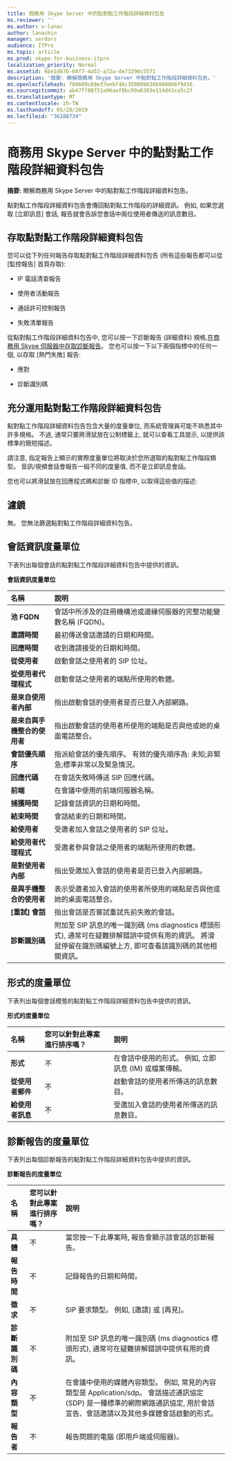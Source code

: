 ```yaml
---
title: 商務用 Skype Server 中的點對點工作階段詳細資料包告
ms.reviewer: ''
ms.author: v-lanac
author: lanachin
manager: serdars
audience: ITPro
ms.topic: article
ms.prod: skype-for-business-itpro
localization_priority: Normal
ms.assetid: 6be1d676-68f7-4a53-a72a-de73296c5571
description: '摘要: 瞭解商務用 Skype Server 中點對點工作階段詳細資料包告。'
ms.openlocfilehash: 768609c68e37eebf46c350009638b960066f9456
ms.sourcegitcommit: ab47ff88f51a96aaf8bc99a6303e114d41ca5c2f
ms.translationtype: MT
ms.contentlocale: zh-TW
ms.lasthandoff: 05/20/2019
ms.locfileid: "36188734"
---
```

# <a name="peer-to-peer-session-detail-report-in-skype-for-business-server"></a>商務用 Skype Server 中的點對點工作階段詳細資料包告
 
**摘要:** 瞭解商務用 Skype Server 中的點對點工作階段詳細資料包告。
  
點對點工作階段詳細資料包告會傳回點對點工作階段的詳細資訊。 例如, 如果您選取 [立即訊息] 會話, 報告就會告訴您會話中兩位使用者傳送的訊息數目。
  
## <a name="accessing-the-peer-to-peer-session-detail-report"></a>存取點對點工作階段詳細資料包告

您可以從下列任何報告存取點對點工作階段詳細資料包告 (所有這些報告都可以從 [監控報告] 首頁存取):
  
- IP 電話清查報告
    
- 使用者活動報告
    
- 通話許可控制報告
    
- 失敗清單報告 
    
從點對點工作階段詳細資料包告中, 您可以按一下診斷報告 (詳細資料) 規格,[在商務用 Skype 伺服器中存取診斷報告](diagnostic-report.md)。 您也可以按一下以下兩個指標中的任何一個, 以存取 [熱門失敗] 報告:
  
- 應對
    
- 診斷識別碼
    
## <a name="making-the-best-use-of-the-peer-to-peer-session-detail-report"></a>充分運用點對點工作階段詳細資料包告

點對點工作階段詳細資料包告包含大量的度量單位, 而系統管理員可能不熟悉其中許多規格。 不過, 通常只要將滑鼠放在公制標籤上, 就可以查看工具提示, 以提供該標準的簡短描述。
  
請注意, 指定報告上顯示的實際度量單位將取決於您所選取的點對點工作階段類型。 音訊/視頻會話會報告一組不同的度量值, 而不是立即訊息會話。
  
您也可以將滑鼠放在回應程式碼和診斷 ID 指標中, 以取得這些值的描述:
  
## <a name="filters"></a>濾鏡

無。 您無法篩選點對點工作階段詳細資料包告。
  
## <a name="session-information-metrics"></a>會話資訊度量單位

下表列出每個會話的點對點工作階段詳細資料包告中提供的資訊。
  
**會話資訊度量單位**

|**名稱**|**說明**|
|:-----|:-----|
|**池 FQDN** <br/> |會話中所涉及的註冊機構池或邊緣伺服器的完整功能變數名稱 (FQDN)。  <br/> |
|**邀請時間** <br/> |最初傳送會話邀請的日期和時間。  <br/> |
|**回應時間** <br/> |收到邀請接受的日期和時間。  <br/> |
|**從使用者** <br/> |啟動會話之使用者的 SIP 位址。  <br/> |
|**從使用者代理程式** <br/> |啟動會話之使用者的端點所使用的軟體。  <br/> |
|**是來自使用者內部** <br/> |指出啟動會話的使用者是否已登入內部網路。  <br/> |
|**是來自與手機整合的使用者** <br/> |指出啟動會話的使用者所使用的端點是否與他或她的桌面電話整合。  <br/> |
|**會話優先順序** <br/> |指派給會話的優先順序。 有效的優先順序為: 未知;非緊急;標準非常以及緊急情況。  <br/> |
|**回應代碼** <br/> |在會話失敗時傳送 SIP 回應代碼。  <br/> |
|**前端** <br/> |在會議中使用的前端伺服器名稱。  <br/> |
|**捕獲時間** <br/> |記錄會話資訊的日期和時間。  <br/> |
|**結束時間** <br/> |會話結束的日期和時間。  <br/> |
|**給使用者** <br/> |受邀者加入會話之使用者的 SIP 位址。  <br/> |
|**給使用者代理程式** <br/> |受邀者參與會話之使用者的端點所使用的軟體。  <br/> |
|**是對使用者內部** <br/> |指出受邀加入會話的使用者是否已登入內部網路。  <br/> |
|**是與手機整合的使用者** <br/> |表示受邀者加入會話的使用者所使用的端點是否與他或她的桌面電話整合。  <br/> |
|**[重試] 會話** <br/> |指出會話是否嘗試重試先前失敗的會話。  <br/> |
|**診斷識別碼** <br/> |附加至 SIP 訊息的唯一識別碼 (ms diagnostics 標頭形式), 通常可在疑難排解錯誤中提供有用的資訊。 將滑鼠停留在識別碼編號上方, 即可查看該識別碼的其他相關資訊。  <br/> |
   
## <a name="metrics-for-modalities"></a>形式的度量單位

下表列出每個會話模態的點對點工作階段詳細資料包告中提供的資訊。
  
**形式的度量單位**

|**名稱**|**您可以針對此專案進行排序嗎？**|**說明**|
|:-----|:-----|:-----|
|**形式** <br/> |不  <br/> |在會話中使用的形式。 例如, 立即訊息 (IM) 或檔案傳輸。  <br/> |
|**從使用者郵件** <br/> |不  <br/> |啟動會話的使用者所傳送的訊息數目。  <br/> |
|**給使用者訊息** <br/> |不  <br/> |受邀加入會話的使用者所傳送的訊息數目。  <br/> |
   
## <a name="metrics-for-diagnostic-reports"></a>診斷報告的度量單位

下表列出每個診斷報告的點對點工作階段詳細資料包告中提供的資訊。
  
**診斷報告的度量單位**

|**名稱**|**您可以針對此專案進行排序嗎？**|**說明**|
|:-----|:-----|:-----|
|**具體** <br/> |不  <br/> |當您按一下此專案時, 報告會顯示該會話的診斷報告。  <br/> |
|**報告時間** <br/> |不  <br/> |記錄報告的日期和時間。  <br/> |
|**徵求** <br/> |不  <br/> |SIP 要求類型。 例如, [邀請] 或 [再見]。  <br/> |
|**診斷識別碼** <br/> |不  <br/> |附加至 SIP 訊息的唯一識別碼 (ms diagnostics 標頭形式), 通常可在疑難排解錯誤中提供有用的資訊。  <br/> |
|**內容類型** <br/> |不  <br/> |在會議中使用的媒體內容類型。 例如, 常見的內容類型是 Application/sdp。 會話描述通訊協定 (SDP) 是一種標準的網際網路通訊協定, 用於會話宣告、會話邀請以及其他多媒體會話啟動的形式。  <br/> |
|**報告者** <br/> |不  <br/> |報告問題的電腦 (即用戶端或伺服器)。  <br/> |
   

